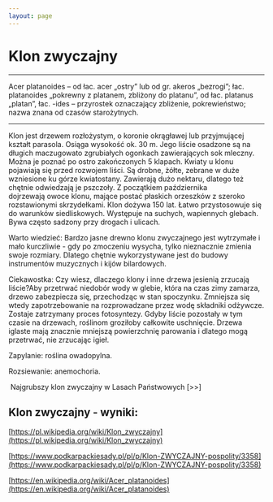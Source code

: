 ```yaml
---
layout: page
---
```


# Klon zwyczajny

---
Acer platanoides – od łac. acer „ostry” lub od gr. akeros „bezrogi”; łac. platanoides „pokrewny z platanem, zbliżony do platanu”, od łac. platanus „platan”, łac. -ides – przyrostek oznaczający zbliżenie, pokrewieństwo; nazwa znana od czasów starożytnych.

---
Klon jest drzewem rozłożystym, o koronie okrągławej lub przyjmującej kształt parasola. Osiąga wysokość ok. 30 m. Jego liście osadzone są na długich maczugowato zgrubiałych ogonkach zawierających sok mleczny. Można je poznać po ostro zakończonych 5 klapach. Kwiaty u klonu pojawiają się przed rozwojem liści. Są drobne, żółte, zebrane w duże wzniesione ku górze kwiatostany. Zawierają dużo nektaru, dlatego też chętnie odwiedzają je pszczoły. Z początkiem października dojrzewają owoce klonu, mające postać płaskich orzeszków z szeroko rozstawionymi skrzydełkami. Klon dożywa 150 lat. Łatwo przystosowuje się do warunków siedliskowych. Występuje na suchych, wapiennych glebach. Bywa często sadzony przy drogach i ulicach.

Warto wiedzieć: Bardzo jasne drewno klonu zwyczajnego jest wytrzymałe i mało kurczliwie - gdy po zmoczeniu wysycha, tylko nieznacznie zmienia swoje rozmiary. Dlatego chętnie wykorzystywane jest do budowy instrumentów muzycznych i kijów bilardowych.

Ciekawostka: Czy wiesz, dlaczego klony i inne drzewa jesienią zrzucają liście?Aby przetrwać niedobór wody w glebie, która na czas zimy zamarza, drzewo zabezpiecza się, przechodząc w stan spoczynku. Zmniejsza się wtedy zapotrzebowanie na rozprowadzane przez wodę składniki odżywcze. Zostaje zatrzymany proces fotosyntezy. Gdyby liście pozostały w tym czasie na drzewach, roślinom groziłoby całkowite uschnięcie. Drzewa iglaste mają znacznie mniejszą powierzchnię parowania i dlatego mogą przetrwać, nie zrzucając igieł.

Zapylanie: roślina owadopylna.

Rozsiewanie: anemochoria.

 Najgrubszy klon zwyczajny w Lasach Państwowych [>>]

## Klon zwyczajny - wyniki:
[https://pl.wikipedia.org/wiki/Klon_zwyczajny](https://pl.wikipedia.org/wiki/Klon_zwyczajny)

[https://www.podkarpackiesady.pl/pl/p/Klon-ZWYCZAJNY-pospolity/3358](https://www.podkarpackiesady.pl/pl/p/Klon-ZWYCZAJNY-pospolity/3358)

[https://en.wikipedia.org/wiki/Acer_platanoides](https://en.wikipedia.org/wiki/Acer_platanoides)

